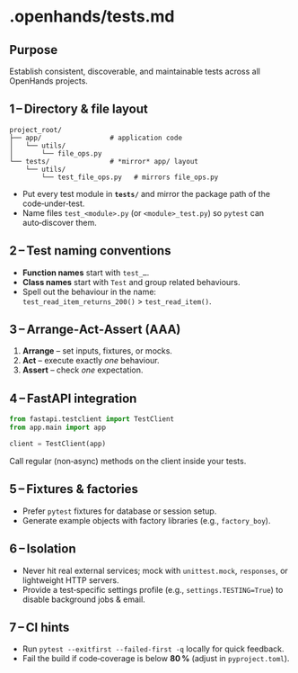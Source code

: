 # .openhands/tests.md
## Purpose
Establish consistent, discoverable, and maintainable tests across all OpenHands projects.

## 1 – Directory & file layout
```
project_root/
├── app/                 # application code
│   └── utils/
│       └── file_ops.py
└── tests/               # *mirror* app/ layout
    └── utils/
        └── test_file_ops.py   # mirrors file_ops.py
```
* Put every test module in **`tests/`** and mirror the package path of the code‑under‑test.  
* Name files `test_<module>.py` (or `<module>_test.py`) so `pytest` can auto‑discover them.

## 2 – Test naming conventions
* **Function names** start with `test_…`.
* **Class names** start with `Test` and group related behaviours.
* Spell out the behaviour in the name:  
  `test_read_item_returns_200()` > `test_read_item()`.

## 3 – Arrange‑Act‑Assert (AAA)
1. **Arrange** – set inputs, fixtures, or mocks.  
2. **Act** – execute exactly *one* behaviour.  
3. **Assert** – check *one* expectation.

## 4 – FastAPI integration
```python
from fastapi.testclient import TestClient
from app.main import app

client = TestClient(app)
```
Call regular (non‑async) methods on the client inside your tests.

## 5 – Fixtures & factories
* Prefer `pytest` fixtures for database or session setup.
* Generate example objects with factory libraries (e.g., `factory_boy`).

## 6 – Isolation
* Never hit real external services; mock with `unittest.mock`, `responses`, or lightweight HTTP servers.
* Provide a test‑specific settings profile (e.g., `settings.TESTING=True`) to disable background jobs & email.

## 7 – CI hints
* Run `pytest --exitfirst --failed-first -q` locally for quick feedback.
* Fail the build if code‑coverage is below **80 %** (adjust in `pyproject.toml`).
